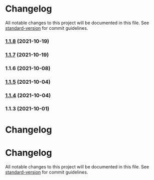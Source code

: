 # Changelog

All notable changes to this project will be documented in this file. See [standard-version](https://github.com/conventional-changelog/standard-version) for commit guidelines.

### [1.1.8](https://github.com/AtomicBuilders/quark/compare/v1.1.7...v1.1.8) (2021-10-19)

### [1.1.7](https://github.com/AtomicBuilders/quark/compare/v1.1.6...v1.1.7) (2021-10-19)

### 1.1.6 (2021-10-08)

### [1.1.5](https://github.com/AtomicBuilders/quark/compare/v1.1.4...v1.1.5) (2021-10-04)

### [1.1.4](https://github.com/AtomicBuilders/quark/compare/v1.1.3...v1.1.4) (2021-10-04)

### 1.1.3 (2021-10-01)

# Changelog





# Changelog

All notable changes to this project will be documented in this file. See [standard-version](https://github.com/conventional-changelog/standard-version) for commit guidelines.
